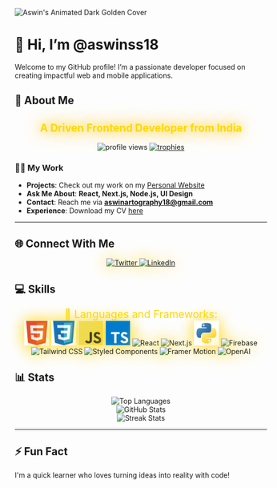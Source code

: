 ![Aswin's Animated Dark Golden Cover](https://media.giphy.com/media/3ohs4t0JkH5HeBKo6U/giphy.gif)

# 👋 Hi, I’m **@aswinss18**  
Welcome to my GitHub profile! I’m a passionate developer focused on creating impactful web and mobile applications.

## 🌟 About Me  
<p align="center"><h2 align="center" style="color: #FFD700; text-shadow: 0 0 20px #FFD700, 0 0 40px #FFA500;">A Driven Frontend Developer from India</h2></p>

<p align="center">
  <img src="https://komarev.com/ghpvc/?username=aswinss18&label=Profile%20views&color=gold&style=flat" alt="profile views" />
  <a href="https://github.com/ryo-ma/github-profile-trophy"><img src="https://github-profile-trophy.vercel.app/?username=aswinss18&theme=darkhub" alt="trophies" /></a>
</p>

### 🧑‍💻 My Work
- **Projects**: Check out my work on my [Personal Website](https://my-personal-website-17644.web.app/)
- **Ask Me About**: **React, Next.js, Node.js, UI Design**
- **Contact**: Reach me via **[aswinartography18@gmail.com](mailto:aswinartography18@gmail.com)**
- **Experience**: Download my CV [here](https://drive.google.com/drive/u/1/folders/1MoqJ4_q5dUn-GTh-_2ixm-xSbhiuqj3l)

---

## 🌐 Connect With Me  
<p align="center">
  <a href="https://twitter.com/ss_aswin_18">
    <img src="https://raw.githubusercontent.com/rahuldkjain/github-profile-readme-generator/master/src/images/icons/Social/twitter.svg" alt="Twitter" width="40" style="filter: drop-shadow(0 0 15px #FFD700); transition: transform 0.3s;"/>
  </a>
  <a href="https://linkedin.com/in/aswin-s-s-632405306">
    <img src="https://raw.githubusercontent.com/rahuldkjain/github-profile-readme-generator/master/src/images/icons/Social/linked-in-alt.svg" alt="LinkedIn" width="40" style="filter: drop-shadow(0 0 15px #FFD700); transition: transform 0.3s;"/>
  </a>
</p>

## 💻 Skills
<p align="center">
  <span style="color: #FFD700; font-size: 1.5em;">🌟 Languages and Frameworks:</span><br>
  <img src="https://raw.githubusercontent.com/devicons/devicon/master/icons/html5/html5-original.svg" alt="HTML" width="50" height="50" style="filter: drop-shadow(0 0 15px #FFD700);" />
  <img src="https://raw.githubusercontent.com/devicons/devicon/master/icons/css3/css3-original.svg" alt="CSS" width="50" height="50" style="filter: drop-shadow(0 0 15px #FFD700);" />
  <img src="https://raw.githubusercontent.com/devicons/devicon/master/icons/javascript/javascript-original.svg" alt="JavaScript" width="50" height="50" style="filter: drop-shadow(0 0 15px #FFD700);" />
  <img src="https://raw.githubusercontent.com/devicons/devicon/master/icons/typescript/typescript-original.svg" alt="TypeScript" width="50" height="50" style="filter: drop-shadow(0 0 15px #FFD700);" />
  <img src="https://www.vectorlogo.zone/logos/reactjs/reactjs-icon.svg" alt="React" width="50" height="50" style="filter: drop-shadow(0 0 15px #FFD700);" />
  <img src="https://www.vectorlogo.zone/logos/nextjs/nextjs-icon.svg" alt="Next.js" width="50" height="50" style="filter: drop-shadow(0 0 15px #FFD700);" />
  <img src="https://raw.githubusercontent.com/devicons/devicon/master/icons/python/python-original.svg" alt="Python" width="50" height="50" style="filter: drop-shadow(0 0 15px #FFD700);" />
  <img src="https://www.vectorlogo.zone/logos/firebase/firebase-icon.svg" alt="Firebase" width="50" height="50" style="filter: drop-shadow(0 0 15px #FFD700);" />
  <img src="https://www.vectorlogo.zone/logos/tailwindcss/tailwindcss-icon.svg" alt="Tailwind CSS" width="50" height="50" style="filter: drop-shadow(0 0 15px #FFD700);" />
  <img src="https://www.vectorlogo.zone/logos/styledcomponents/styledcomponents-original.svg" alt="Styled Components" width="50" height="50" style="filter: drop-shadow(0 0 15px #FFD700);" />
  <img src="https://www.vectorlogo.zone/logos/framer/framer-icon.svg" alt="Framer Motion" width="50" height="50" style="filter: drop-shadow(0 0 15px #FFD700);" />
  <img src="https://upload.wikimedia.org/wikipedia/commons/thumb/9/9e/OpenAI_Logo.svg/640px-OpenAI_Logo.svg.png" alt="OpenAI" width="50" height="50" style="filter: drop-shadow(0 0 15px #FFD700);" />
</p>

## 📊 Stats
<p align="center">
  <img src="https://github-readme-stats.vercel.app/api/top-langs?username=aswinss18&show_icons=true&layout=compact&bg_color=1F1F1F&text_color=gold&border_color=gold&border_radius=5" alt="Top Languages" />
  <br />
  <img src="https://github-readme-stats.vercel.app/api?username=aswinss18&show_icons=true&bg_color=1F1F1F&text_color=gold&border_color=gold&border_radius=5" alt="GitHub Stats" />
  <br />
  <img src="https://github-readme-streak-stats.herokuapp.com/?user=aswinss18&theme=dark&ring=gold&fire=gold&background=1F1F1F" alt="Streak Stats" />
</p>

---

## ⚡ Fun Fact  
I'm a quick learner who loves turning ideas into reality with code!  

